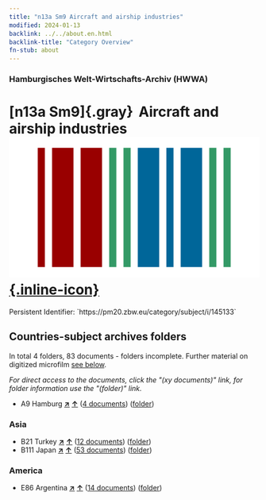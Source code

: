 ```yaml
---
title: "n13a Sm9 Aircraft and airship industries"
modified: 2024-01-13
backlink: ../../about.en.html
backlink-title: "Category Overview"
fn-stub: about
---
```


### Hamburgisches Welt-Wirtschafts-Archiv (HWWA)

# [n13a Sm9]{.gray}&#8201; Aircraft and airship industries &#160; [![Wikidata](/images/Wikidata-logo.svg "Wikidata"){.inline-icon}](http://www.wikidata.org/entity/Q104710666)

<div class="hint">Persistent Identifier: `https://pm20.zbw.eu/category/subject/i/145133`</div>







## Countries-subject archives folders







In total 4 folders, 83 documents - folders incomplete. Further material on digitized microfilm [see below](#filmsections).

_For direct access to the documents, click the "(xy documents)" link, for folder information use the "(folder)" link._


- A9 Hamburg [**&nearr;**](../../../geo/i/140905/about.en.html "Hamburg (all folders)") [**&uarr;**](../../../geo/about.en.html#A9 "Country category system") (<a href="https://pm20.zbw.eu/iiifview/folder/sh/140905,145133" title="about: Hamburg : Aircraft and airship industries" target="_blank">4 documents</a>) ([folder](../../../../folder/sh/1409xx/140905/1451xx/145133/about.en.html))

### Asia

- B21 Turkey [**&nearr;**](../../../geo/i/141111/about.en.html "Turkey (all folders)") [**&uarr;**](../../../geo/about.en.html#B21 "Country category system") (<a href="https://pm20.zbw.eu/iiifview/folder/sh/141111,145133" title="about: Turkey : Aircraft and airship industries" target="_blank">12 documents</a>) ([folder](../../../../folder/sh/1411xx/141111/1451xx/145133/about.en.html))
- B111 Japan [**&nearr;**](../../../geo/i/141272/about.en.html "Japan (all folders)") [**&uarr;**](../../../geo/about.en.html#B111 "Country category system") (<a href="https://pm20.zbw.eu/iiifview/folder/sh/141272,145133" title="about: Japan : Aircraft and airship industries" target="_blank">53 documents</a>) ([folder](../../../../folder/sh/1412xx/141272/1451xx/145133/about.en.html))

### America

- E86 Argentina [**&nearr;**](../../../geo/i/141692/about.en.html "Argentina (all folders)") [**&uarr;**](../../../geo/about.en.html#E86 "Country category system") (<a href="https://pm20.zbw.eu/iiifview/folder/sh/141692,145133" title="about: Argentina : Aircraft and airship industries" target="_blank">14 documents</a>) ([folder](../../../../folder/sh/1416xx/141692/1451xx/145133/about.en.html))



<a id="filmsections" />













